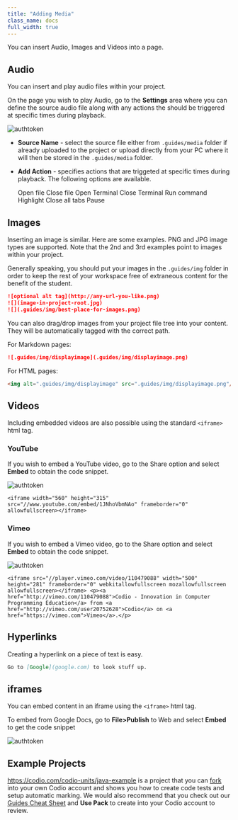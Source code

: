 ```yaml
---
title: "Adding Media"
class_name: docs
full_width: true
---
```

You can insert Audio, Images and Videos into a page.

## Audio
You can insert and play audio files within your project.

On the page you wish to play Audio, go to the **Settings** area where you can define the source audio file along with any actions the should be triggered at specific times during playback.

<img alt="authtoken" src="/img/docs/guides/media.png" class="simple"/>

- **Source Name** - select the source file either from `.guides/media` folder if already uploaded to the project or upload directly from your PC where it will then be stored in the `.guides/media` folder.
- **Add Action** - specifies actions that are triggeted at specific times during playback. The following options are available.
	
  Open file
  Close file
  Open Terminal
  Close Terminal
  Run command
  Highlight
  Close all tabs
  Pause


## Images
Inserting an image is similar. Here are some examples. PNG and JPG image types are supported. Note that the 2nd and 3rd examples point to images within your project.

Generally speaking, you should put your images in the `.guides/img` folder in order to keep the rest of your workspace free of extraneous content for the benefit of the student.

```markdown
![optional alt tag](http://any-url-you-like.png)
![](image-in-project-root.jpg)
![](.guides/img/best-place-for-images.png)
```


You can also drag/drop images from your project file tree into your content. They will be automatically tagged with the correct path.

For Markdown pages:

```markdown
![.guides/img/displayimage](.guides/img/displayimage.png)
```

For HTML pages:

```html
<img alt=".guides/img/displayimage" src=".guides/img/displayimage.png"/>
```


## Videos

Including embedded videos are also possible using the standard `<iframe>` html tag.


### YouTube
  
If you wish to embed a YouTube video, go to the Share option and select **Embed** to obtain the code snippet.

<img alt="authtoken" src="/img/docs/guides/guides_youtube.png" class="simple"/>

```
<iframe width="560" height="315" src="//www.youtube.com/embed/1JNhoVbmNAo" frameborder="0" allowfullscreen></iframe>
```

### Vimeo
  
  If you wish to embed a Vimeo video, go to the Share option and select **Embed** to obtain the code snippet.

<img alt="authtoken" src="/img/docs/guides/guides_vimeo.png" class="simple"/>

```
<iframe src="//player.vimeo.com/video/110479088" width="500" height="281" frameborder="0" webkitallowfullscreen mozallowfullscreen allowfullscreen></iframe> <p><a href="http://vimeo.com/110479088">Codio - Innovation in Computer Programming Education</a> from <a href="http://vimeo.com/user20752628">Codio</a> on <a href="https://vimeo.com">Vimeo</a>.</p>
```

## Hyperlinks
Creating a hyperlink on a piece of text is easy.

```markdown
Go to [Google](google.com) to look stuff up.
```



## iframes

You can embed content in an iframe using the `<iframe>` html tag.

To embed from Google Docs, go to **File>Publish** to Web and select **Embed** to get the code snippet

<img alt="authtoken" src="/img/docs/guides/guides_publish.png" class="simple"/>


## Example Projects
https://codio.com/codio-units/java-example is a project that you can [fork](/docs/ide/features/fork/) into your own Codio account and shows you how to create code tests and setup automatic marking. We would also recommend that you check out our [Guides Cheat Sheet](https://codio.com/home/starter-packs/cb114a27-d88e-4b74-a2a0-518ccb30dc44/) and **Use Pack** to create into your Codio account to review. 